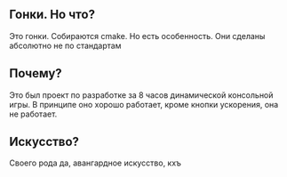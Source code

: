 Гонки. Но что?
---
Это гонки. Собираются cmake. Но есть особенность. Они сделаны абсолютно не по стандартам

Почему?
---
Это был проект по разработке за 8 часов динамической консольной игры. В принципе оно хорошо работает, кроме кнопки ускорения, она не работает.

Искусство?
---
Своего рода да, авангардное искусство, кхъ